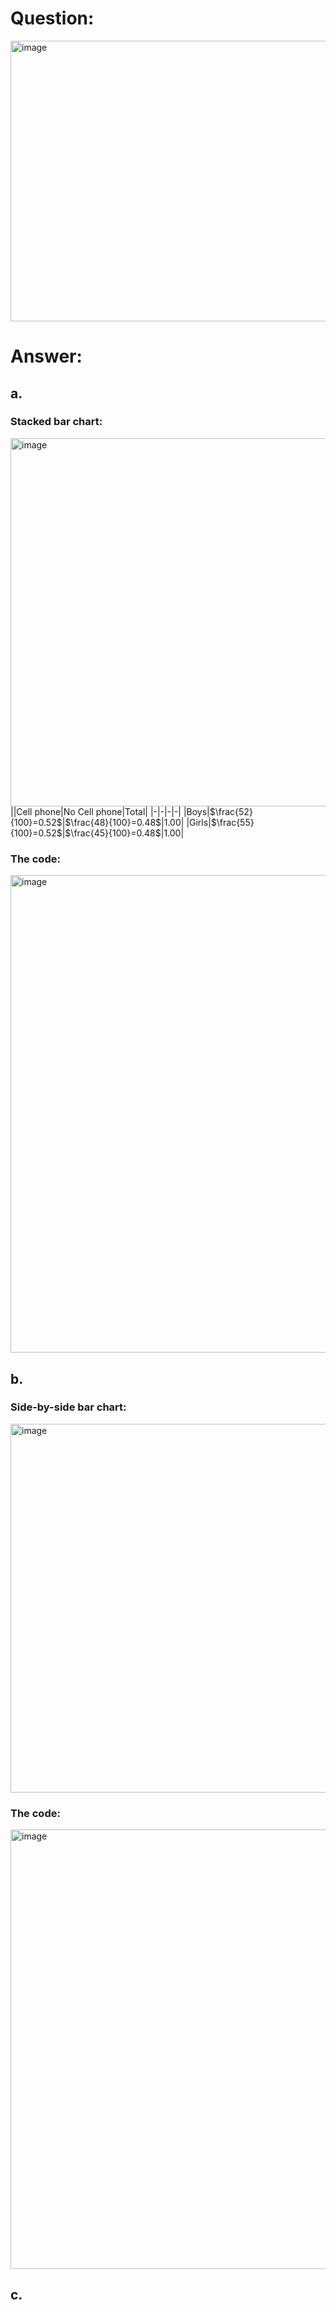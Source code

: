 # Question:
<img width="684" height="449" alt="image" src="https://github.com/user-attachments/assets/232e4b98-8097-4cfe-9aa0-c481d02f85c0" /><br>

# Answer:<br>
## a.<br>
### Stacked bar chart:<br>
<img width="989" height="589" alt="image" src="https://github.com/user-attachments/assets/71927b73-7dce-4e96-89a0-ecd6efcba356" /><br>
||Cell phone|No Cell phone|Total|
|-|-|-|-|
|Boys|$\frac{52}{100}=0.52$|$\frac{48}{100}=0.48$|1.00|
|Girls|$\frac{55}{100}=0.52$|$\frac{45}{100}=0.48$|1.00|
### The code:<br>
<img width="1047" height="764" alt="image" src="https://github.com/user-attachments/assets/59c6ec6c-0d3f-4fe2-b269-14520b99092e" /><br>
## b.<br>
### Side-by-side bar chart:<br>
<img width="989" height="590" alt="image" src="https://github.com/user-attachments/assets/cca2d34b-4086-4191-8a94-e984ae03803e" /><br>
### The code:<br>
<img width="832" height="703" alt="image" src="https://github.com/user-attachments/assets/9e687fde-9a52-4f6a-8bf0-0191e3ac8898" /><br>

## c.<br>
